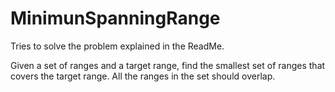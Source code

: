 # MinimunSpanningRange
Tries to solve the problem explained in the ReadMe.

Given a set of ranges and a target range, find the smallest set of ranges that covers the target range. All the ranges in the set should overlap.
